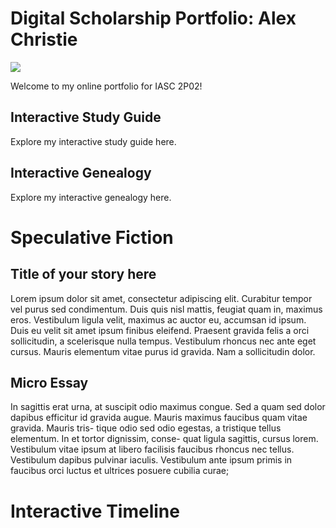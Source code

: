 # Digital Scholarship Portfolio: Alex Christie

![](https://www.luc.edu/media/lucedu/english/images/newsimages/Alex%20Christie.jpg)

Welcome to my online portfolio for IASC 2P02!

## Interactive Study Guide

Explore my interactive study guide here.

## Interactive Genealogy

Explore my interactive genealogy here.

# Speculative Fiction

## Title of your story here

Lorem ipsum dolor sit amet, consectetur adipiscing elit. Curabitur tempor vel purus
sed condimentum. Duis quis nisl mattis, feugiat quam in, maximus eros. Vestibulum
ligula velit, maximus ac auctor eu, accumsan id ipsum. Duis eu velit sit amet ipsum
finibus eleifend. Praesent gravida felis a orci sollicitudin, a scelerisque nulla tempus.
Vestibulum rhoncus nec ante eget cursus. Mauris elementum vitae purus id gravida.
Nam a sollicitudin dolor.

## Micro Essay

In sagittis erat urna, at suscipit odio maximus congue. Sed a quam sed dolor dapibus
efficitur id gravida augue. Mauris maximus faucibus quam vitae gravida. Mauris tris-
tique odio sed odio egestas, a tristique tellus elementum. In et tortor dignissim, conse-
quat ligula sagittis, cursus lorem. Vestibulum vitae ipsum at libero facilisis faucibus
rhoncus nec tellus. Vestibulum dapibus pulvinar iaculis. Vestibulum ante ipsum primis
in faucibus orci luctus et ultrices posuere cubilia curae;

# Interactive Timeline

